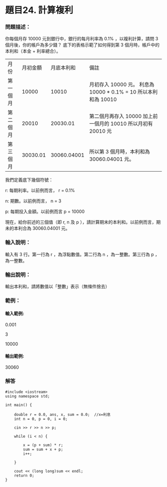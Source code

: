 # 題目24. 計算複利
### 問題描述：
你每個月存 10000 元到銀行中，銀行的每月利率為 0.1% ，以複利計算，請問 3 個月後，你的帳戶為多少錢？
底下的表格示範了如何得到第 3 個月時，帳戶中的本利和（本金 + 利率總合）。
<table>
<tr>
<td>月份</td>
<td>月初金額</td>
<td>月底本利和</td>
<td>備註</td>
</tr>
<tr>
<td>第一個月</td>
<td>10000</td>
<td>10010</td>
<td>月初存入 10000 元。
利息為 10000 * 0.1% = 10
所以本利和為 10010</td>
</tr>
<tr>
<td>第二個月</td>
<td>20010</td>
<td>20030.01</td>
<td>第二個月再存入 10000
加上前一個月的 10010
所以月初有 20010 元</td>
</tr>
<tr>
<td>第三個月</td>
<td>30030.01</td>
<td>30060.04001</td>
<td>所以第 3 個月時，本利和為 30060.04001 元。</td>
</tr>        
</table>
我們定義底下幾個符號：

r: 每期利率。以前例而言， r = 0.1%

n: 期數。以前例而言， n = 3

p: 每期投入金額。以前例而言 p = 10000

現在，給你前述的三個值（即 r, n 及 p ），請計算期末的本利和。以前例而言，期未的本利合為 30060.04001 元。

### 輸入說明：
輸入有 3 行。第一行為 r ，為浮點數值。第二行為 n ，為一整數。第三行為 p ，為一整數。
### 輸出說明：
輸出本利和，請將數值以「整數」表示（無條件捨去）

### 範例：
#### 輸入範例:
0.001

3

10000

#### 輸出範例:
30060

### 解答
```
#include <iostream>  
using namespace std;

int main() {

    double r = 0.0, ans, x, sum = 0.0;  //x=利息    
    int n = 0, p = 0, i = 0;

    cin >> r >> n >> p;

    while (i < n) {

        x = (p + sum) * r;
        sum = sum + x + p;
        i++;

    }

    cout << (long long)sum << endl;
    return 0;
}
```
